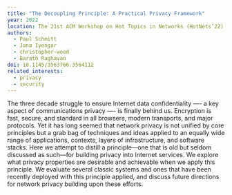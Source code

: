 ```yaml
---
title: "The Decoupling Principle: A Practical Privacy Framework"
year: 2022
location: The 21st ACM Workshop on Hot Topics in Networks (HotNets’22), November 14–15, 2022, Austin, TX, USA
authors:
  - Paul Schmitt
  - Jana Iyengar
  - christopher-wood
  - Barath Raghavan
doi: 10.1145/3563766.3564112
related_interests:
  - privacy
  - security
---
```


The three decade struggle to ensure Internet data confidentiality —- a key aspect of communications privacy —- is finally behind us. Encryption is fast, secure, and standard in all browsers, modern transports, and major protocols. Yet it has long seemed that network privacy is not unified by core principles but a grab bag of techniques and ideas applied to an equally wide range of applications, contexts, layers of infrastructure, and software stacks.
Here we attempt to distill a principle—one that is old but seldom discussed as such—for building privacy into Internet services. We explore what privacy properties are desirable and achievable when we apply this principle. We evaluate several classic systems and ones that have been recently deployed with this principle applied, and discuss future directions for network privacy building upon these efforts.
